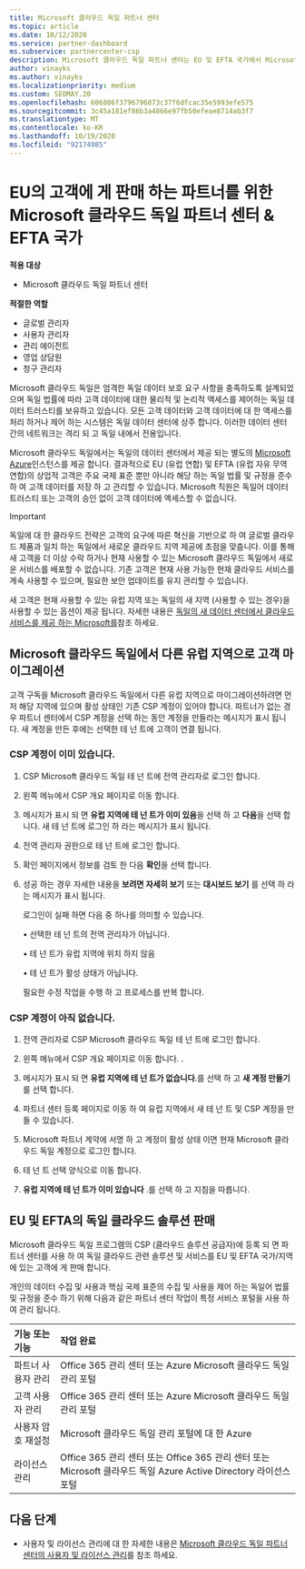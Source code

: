 ```yaml
---
title: Microsoft 클라우드 독일 파트너 센터
ms.topic: article
ms.date: 10/12/2020
ms.service: partner-dashboard
ms.subservice: partnercenter-csp
description: Microsoft 클라우드 독일 파트너 센터는 EU 및 EFTA 국가에서 Microsoft 클라우드 솔루션을 고객에 게 제공 하려는 파트너를 위한 비즈니스 포털입니다.
author: vinayks
ms.author: vinayks
ms.localizationpriority: medium
ms.custom: SEOMAY.20
ms.openlocfilehash: 606806f3796796873c37f6dfcac35e5993efe575
ms.sourcegitcommit: 3c45a181ef86b3a4866e97fb50efeae8714ab3f7
ms.translationtype: MT
ms.contentlocale: ko-KR
ms.lasthandoff: 10/19/2020
ms.locfileid: "92174985"
---
```

# <a name="partner-center-for-microsoft-cloud-germany-for-partners-selling-to-customers-in-eu--efta-countries"></a>EU의 고객에 게 판매 하는 파트너를 위한 Microsoft 클라우드 독일 파트너 센터 & EFTA 국가

**적용 대상**

-  Microsoft 클라우드 독일 파트너 센터

**적절한 역할**

- 글로벌 관리자
- 사용자 관리자
- 관리 에이전트
- 영업 상담원
- 청구 관리자

Microsoft 클라우드 독일은 엄격한 독일 데이터 보호 요구 사항을 충족하도록 설계되었으며 독일 법률에 따라 고객 데이터에 대한 물리적 및 논리적 액세스를 제어하는 독일 데이터 트러스티를 보유하고 있습니다. 모든 고객 데이터와 고객 데이터에 대 한 액세스를 처리 하거나 제어 하는 시스템은 독일 데이터 센터에 상주 합니다. 이러한 데이터 센터 간의 네트워크는 격리 되 고 독일 내에서 전용입니다.

Microsoft 클라우드 독일에서는 독일의 데이터 센터에서 제공 되는 별도의 [Microsoft Azure](https://go.microsoft.com/fwlink/?linkid=847992)인스턴스를 제공 합니다. 결과적으로 EU (유럽 연합) 및 EFTA (유럽 자유 무역 연합)의 상업적 고객은 주요 국제 표준 뿐만 아니라 해당 하는 독일 법률 및 규정을 준수 하 여 고객 데이터를 저장 하 고 관리할 수 있습니다. Microsoft 직원은 독일어 데이터 트러스티 또는 고객의 승인 없이 고객 데이터에 액세스할 수 없습니다.

> [!IMPORTANT]
> 독일에 대 한 클라우드 전략은 고객의 요구에 따른 혁신을 기반으로 하 여 글로벌 클라우드 제품과 일치 하는 독일에서 새로운 클라우드 지역 제공에 초점을 맞춥니다. 이를 통해 새 고객을 더 이상 수락 하거나 현재 사용할 수 있는 Microsoft 클라우드 독일에서 새로운 서비스를 배포할 수 없습니다. 기존 고객은 현재 사용 가능한 현재 클라우드 서비스를 계속 사용할 수 있으며, 필요한 보안 업데이트를 유지 관리할 수 있습니다.
>
> 새 고객은 현재 사용할 수 있는 유럽 지역 또는 독일의 새 지역 (사용할 수 있는 경우)을 사용할 수 있는 옵션이 제공 됩니다. 자세한 내용은 [독일의 새 데이터 센터에서 클라우드 서비스를 제공 하는 Microsoft를](https://news.microsoft.com/europe/2018/08/31/microsoft-to-deliver-cloud-services-from-new-datacentres-in-germany-in-2019-to-meet-evolving-customer-needs/)참조 하세요. 

## <a name="migrate-customers-from-microsoft-cloud-germany-to-another-european-region"></a>Microsoft 클라우드 독일에서 다른 유럽 지역으로 고객 마이그레이션

고객 구독을 Microsoft 클라우드 독일에서 다른 유럽 지역으로 마이그레이션하려면 먼저 해당 지역에 있으며 활성 상태인 기존 CSP 계정이 있어야 합니다. 파트너가 없는 경우 파트너 센터에서 CSP 계정을 선택 하는 동안 계정을 만들라는 메시지가 표시 됩니다. 새 계정을 만든 후에는 선택한 테 넌 트에 고객이 연결 됩니다.

### <a name="you-already-have-a-csp-account"></a>CSP 계정이 이미 있습니다.

1. CSP Microsoft 클라우드 독일 테 넌 트에 전역 관리자로 로그인 합니다.

1. 왼쪽 메뉴에서 CSP 개요 페이지로 이동 합니다.
 
1. 메시지가 표시 되 면 **유럽 지역에 테 넌 트가 이미 있음**을 선택 하 고 **다음**을 선택 합니다. 새 테 넌 트에 로그인 하 라는 메시지가 표시 됩니다. 

1. 전역 관리자 권한으로 테 넌 트에 로그인 합니다.
 
1. 확인 페이지에서 정보를 검토 한 다음 **확인**을 선택 합니다.
 
6.  성공 하는 경우 자세한 내용을 **보려면 자세히 보기** 또는 **대시보드 보기** 를 선택 하 라는 메시지가 표시 됩니다. 

    로그인이 실패 하면 다음 중 하나를 의미할 수 있습니다.
    
    • 선택한 테 넌 트의 전역 관리자가 아닙니다.
    
    • 테 넌 트가 유럽 지역에 위치 하지 않음
    
    • 테 넌 트가 활성 상태가 아닙니다.

    필요한 수정 작업을 수행 하 고 프로세스를 반복 합니다. 

### <a name="you-dont-already-have-a-csp-account"></a>CSP 계정이 아직 없습니다.

1. 전역 관리자로 CSP Microsoft 클라우드 독일 테 넌 트에 로그인 합니다.

1. 왼쪽 메뉴에서 CSP 개요 페이지로 이동 합니다.
. 
1. 메시지가 표시 되 면 **유럽 지역에 테 넌 트가 없습니다**.를 선택 하 고 **새 계정 만들기**를 선택 합니다. 
 
1. 파트너 센터 등록 페이지로 이동 하 여 유럽 지역에서 새 테 넌 트 및 CSP 계정을 만들 수 있습니다.
  
5. Microsoft 파트너 계약에 서명 하 고 계정이 활성 상태 이면 현재 Microsoft 클라우드 독일 계정으로 로그인 합니다.

6. 테 넌 트 선택 양식으로 이동 합니다.

7. **유럽 지역에 테 넌 트가 이미 있습니다** .를 선택 하 고 지침을 따릅니다.


## <a name="selling-german-cloud-solutions-in-eu-and-efta"></a>EU 및 EFTA의 독일 클라우드 솔루션 판매

Microsoft 클라우드 독일 프로그램의 CSP (클라우드 솔루션 공급자)에 등록 되 면 파트너 센터를 사용 하 여 독일 클라우드 관련 솔루션 및 서비스를 EU 및 EFTA 국가/지역에 있는 고객에 게 판매 합니다.

개인의 데이터 수집 및 사용과 핵심 국제 표준의 수집 및 사용을 제어 하는 독일어 법률 및 규정을 준수 하기 위해 다음과 같은 파트너 센터 작업이 특정 서비스 포털을 사용 하 여 관리 됩니다.

기능 또는 기능 | 작업 완료
:--- | :---
파트너 사용자 관리 | Office 365 관리 센터 또는 Azure Microsoft 클라우드 독일 관리 포털
고객 사용자 관리 | Office 365 관리 센터 또는 Azure Microsoft 클라우드 독일 관리 포털
사용자 암호 재설정 | Microsoft 클라우드 독일 관리 포털에 대 한 Azure
라이선스 관리 | Office 365 관리 센터 또는 Office 365 관리 센터 또는 Microsoft 클라우드 독일 Azure Active Directory 라이선스 포털

## <a name="next-steps"></a>다음 단계

- 사용자 및 라이선스 관리에 대 한 자세한 내용은 [Microsoft 클라우드 독일 파트너 센터의 사용자 및 라이선스 관리](user-management-in-partner-center-for-microsoft-cloud-germany.md)를 참조 하세요.

